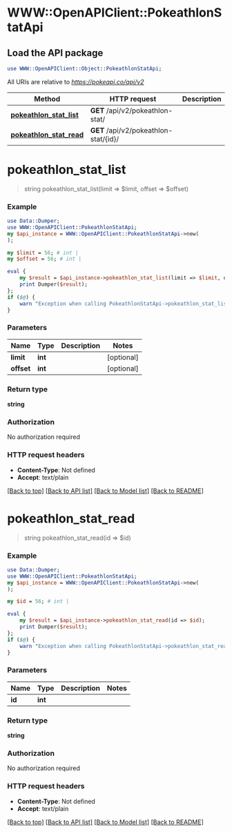 # WWW::OpenAPIClient::PokeathlonStatApi

## Load the API package
```perl
use WWW::OpenAPIClient::Object::PokeathlonStatApi;
```

All URIs are relative to *https://pokeapi.co/api/v2*

Method | HTTP request | Description
------------- | ------------- | -------------
[**pokeathlon_stat_list**](PokeathlonStatApi.md#pokeathlon_stat_list) | **GET** /api/v2/pokeathlon-stat/ | 
[**pokeathlon_stat_read**](PokeathlonStatApi.md#pokeathlon_stat_read) | **GET** /api/v2/pokeathlon-stat/{id}/ | 


# **pokeathlon_stat_list**
> string pokeathlon_stat_list(limit => $limit, offset => $offset)



### Example
```perl
use Data::Dumper;
use WWW::OpenAPIClient::PokeathlonStatApi;
my $api_instance = WWW::OpenAPIClient::PokeathlonStatApi->new(
);

my $limit = 56; # int | 
my $offset = 56; # int | 

eval {
    my $result = $api_instance->pokeathlon_stat_list(limit => $limit, offset => $offset);
    print Dumper($result);
};
if ($@) {
    warn "Exception when calling PokeathlonStatApi->pokeathlon_stat_list: $@\n";
}
```

### Parameters

Name | Type | Description  | Notes
------------- | ------------- | ------------- | -------------
 **limit** | **int**|  | [optional] 
 **offset** | **int**|  | [optional] 

### Return type

**string**

### Authorization

No authorization required

### HTTP request headers

 - **Content-Type**: Not defined
 - **Accept**: text/plain

[[Back to top]](#) [[Back to API list]](../README.md#documentation-for-api-endpoints) [[Back to Model list]](../README.md#documentation-for-models) [[Back to README]](../README.md)

# **pokeathlon_stat_read**
> string pokeathlon_stat_read(id => $id)



### Example
```perl
use Data::Dumper;
use WWW::OpenAPIClient::PokeathlonStatApi;
my $api_instance = WWW::OpenAPIClient::PokeathlonStatApi->new(
);

my $id = 56; # int | 

eval {
    my $result = $api_instance->pokeathlon_stat_read(id => $id);
    print Dumper($result);
};
if ($@) {
    warn "Exception when calling PokeathlonStatApi->pokeathlon_stat_read: $@\n";
}
```

### Parameters

Name | Type | Description  | Notes
------------- | ------------- | ------------- | -------------
 **id** | **int**|  | 

### Return type

**string**

### Authorization

No authorization required

### HTTP request headers

 - **Content-Type**: Not defined
 - **Accept**: text/plain

[[Back to top]](#) [[Back to API list]](../README.md#documentation-for-api-endpoints) [[Back to Model list]](../README.md#documentation-for-models) [[Back to README]](../README.md)


